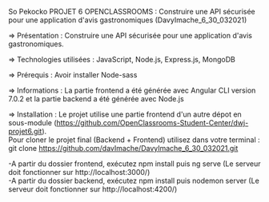 So Pekocko
PROJET 6 OPENCLASSROOMS : Construire une API sécurisée pour une application d'avis gastronomiques
(DavyImache_6_30_032021)

=> Présentation : Construire une API sécurisée pour une application d'avis gastronomiques.

=> Technologies utilisées : JavaScript, Node.js, Express.js, MongoDB

=> Prérequis : Avoir installer Node-sass

=> Informations : La partie frontend a été générée avec Angular CLI version 7.0.2 et la partie backend a été générée avec Node.js

=> Installation :
Le projet utilise une partie frontend d'un autre dépot en sous-module (https://github.com/OpenClassrooms-Student-Center/dwj-projet6.git).   
Pour cloner le projet final (Backend + Frontend) utilisez dans votre terminal : git clone https://github.com/davImache/DavyImache_6_30_032021.git

-A partir du dossier frontend, exécutez npm install puis ng serve (Le serveur doit fonctionner sur http://localhost:3000/)    
-A partir du dossier backend, exécutez npm install puis nodemon server (Le serveur doit fonctionner sur http://localhost:4200/)




